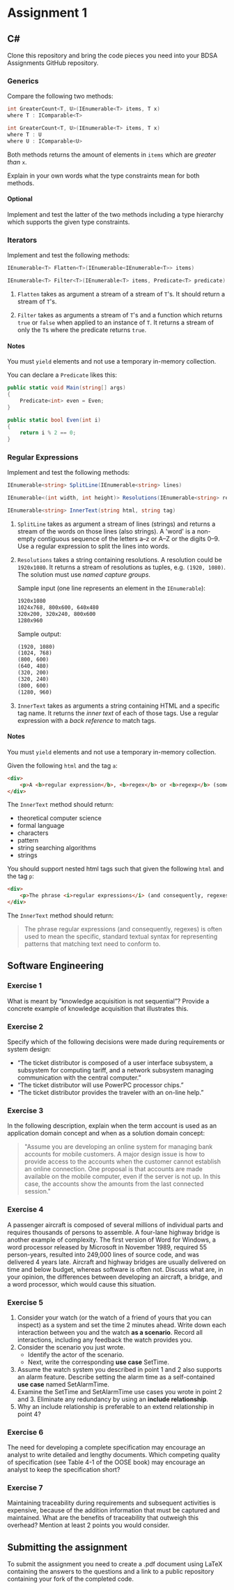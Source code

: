 # Assignment 1

## C&#35;

Clone this repository and bring the code pieces you need into your BDSA Assignments GitHub repository.

### Generics

Compare the following two methods:

```csharp
int GreaterCount<T, U>(IEnumerable<T> items, T x)
where T : IComparable<T>

int GreaterCount<T, U>(IEnumerable<T> items, T x)
where T : U
where U : IComparable<U>
```

Both methods returns the amount of elements in `items` which are *greater than* `x`.

Explain in your own words what the type constraints mean for both methods.

#### Optional

Implement and test the latter of the two methods including a type hierarchy which supports the given type constraints.

### Iterators

Implement and test the following methods:

```csharp
IEnumerable<T> Flatten<T>(IEnumerable<IEnumerable<T>> items)

IEnumerable<T> Filter<T>(IEnumerable<T> items, Predicate<T> predicate)
```

1. `Flatten` takes as argument a stream of a stream of `T`'s. It should return a stream of `T`'s.

1. `Filter` takes as arguments a stream of `T`'s and a function which returns `true` or `false` when applied to an instance of `T`. It returns a stream of only the `T`s where the predicate returns `true`.

#### Notes

You must `yield` elements and not use a temporary in-memory collection.

You can declare a `Predicate` likes this:

```csharp
public static void Main(string[] args)
{
    Predicate<int> even = Even;
}

public static bool Even(int i)
{
    return i % 2 == 0;
}
```

### Regular Expressions

Implement and test the following methods:

```csharp
IEnumerable<string> SplitLine(IEnumerable<string> lines)

IEnumerable<(int width, int height)> Resolutions(IEnumerable<string> resolutions)

IEnumerable<string> InnerText(string html, string tag)
```

1. `SplitLine` takes as argument a stream of lines (strings) and returns a stream of the words on those lines (also strings).
A 'word' is a non-empty contiguous sequence of the letters a–z or A–Z or the digits 0–9. Use a regular expression to split the lines into words.

1. `Resolutions` takes a string containing resolutions. A resolution could be `1920x1080`. It returns a stream of resolutions as tuples, e.g. `(1920, 1080)`. The solution must use *named capture groups*.

   Sample input (one line represents an element in the `IEnumerable`):

    ```txt
    1920x1080
    1024x768, 800x600, 640x480
    320x200, 320x240, 800x600
    1280x960
    ```

    Sample output:

    ```txt
    (1920, 1080)
    (1024, 768)
    (800, 600)
    (640, 480)
    (320, 200)
    (320, 240)
    (800, 600)
    (1280, 960)
    ```

1. `InnerText` takes as arguments a string containing HTML and a specific tag name. It returns the *inner text* of each of those tags. Use a regular expression with a *back reference* to match tags.

#### Notes

You must `yield` elements and not use a temporary in-memory collection.

Given the following `html` and the tag `a`:

```html
<div>
    <p>A <b>regular expression</b>, <b>regex</b> or <b>regexp</b> (sometimes called a <b>rational expression</b>) is, in <a href="/wiki/Theoretical_computer_science" title="Theoretical computer science">theoretical computer science</a> and <a href="/wiki/Formal_language" title="Formal language">formal language</a> theory, a sequence of <a href="/wiki/Character_(computing)" title="Character (computing)">characters</a> that define a <i>search <a href="/wiki/Pattern_matching" title="Pattern matching">pattern</a></i>. Usually this pattern is then used by <a href="/wiki/String_searching_algorithm" title="String searching algorithm">string searching algorithms</a> for "find" or "find and replace" operations on <a href="/wiki/String_(computer_science)" title="String (computer science)">strings</a>.</p>
</div>
```

The `InnerText` method should return:

- theoretical computer science
- formal language
- characters
- pattern
- string searching algorithms
- strings

You should support nested html tags such that given the following `html` and the tag `p`:

```html
<div>
    <p>The phrase <i>regular expressions</i> (and consequently, regexes) is often used to mean the specific, standard textual syntax for representing <u>patterns</u> that matching <em>text</em> need to conform to.</p>
</div>
```

The `InnerText` method should return:

>The phrase regular expressions (and consequently, regexes) is often used to mean the specific, standard textual syntax for representing patterns that matching text need to conform to.

## Software Engineering

### Exercise 1

What is meant by “knowledge acquisition is not sequential”? Provide a concrete example of knowledge acquisition that illustrates this.

### Exercise 2

Specify which of the following decisions were made during requirements or system design:

- “The ticket distributor is composed of a user interface subsystem, a subsystem for computing tariff, and a
network subsystem managing communication with the central computer.”
- “The ticket distributor will use PowerPC processor chips.”
- “The ticket distributor provides the traveler with an on-line help.”

### Exercise 3

In the following description, explain when the term account is used as an application domain concept and when as a solution domain concept:
> "Assume you are developing an online system for managing bank accounts for mobile customers. A major design issue is how to provide access to the accounts when the customer cannot establish an online connection. One proposal is that accounts are made available on the mobile computer, even if the server is not up. In this case, the accounts show the amounts from the last connected session."

### Exercise 4

A passenger aircraft is composed of several millions of individual parts and requires thousands of persons to assemble. A four-lane highway bridge is another example of complexity. The first version of Word for Windows, a word processor released by Microsoft in November 1989, required 55 person-years, resulted into 249,000 lines of source code, and was delivered 4 years late. Aircraft and highway bridges are usually delivered on time and below budget, whereas software is often not. Discuss what are, in your opinion, the differences between developing an aircraft, a bridge, and a word processor, which would cause this situation.

### Exercise 5

1. Consider your watch (or the watch of a friend of yours that you can inspect) as a system and set the time 2 minutes ahead. Write down each interaction between you and the watch __as a scenario__. Record all interactions, including any feedback the watch provides you.
1. Consider the scenario you just wrote.
    - Identify the actor of the scenario.
    - Next, write the corresponding __use case__ SetTime.
1. Assume the watch system you described in point 1 and 2 also supports an alarm feature. Describe setting the alarm time as a self-contained __use case__ named SetAlarmTime.
1. Examine the SetTime and SetAlarmTime use cases you wrote in point 2 and 3. Eliminate any redundancy by using an __include relationship__.
1. Why an include relationship is preferable to an extend relationship in point 4?

### Exercise 6

The need for developing a complete specification may encourage an analyst to write detailed and lengthy documents. Which competing quality of specification (see Table 4-1 of the OOSE book) may encourage an analyst to keep the specification short?

### Exercise 7

Maintaining traceability during requirements and subsequent activities is expensive, because of the addition information that must be captured and maintained. What are the benefits of traceability that outweigh this overhead?  Mention at least 2 points you would consider.

## Submitting the assignment

To submit the assignment you need to create a .pdf document using LaTeX containing the answers to the questions and a link to a public repository containing your fork of the completed code.
